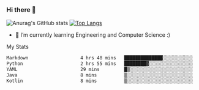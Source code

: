 ### Hi there 👋

![Anurag's GitHub stats](https://github-readme-stats.vercel.app/api?username=MatteoIorio11&show_icons=true&theme=dark) 
[![Top Langs](https://github-readme-stats.vercel.app/api/top-langs/?username=MatteoIorio11&theme=dark)](https://github.com/MatteoIorio11/github-readme-stats)

- 🌱 I’m currently learning Engineering and Computer Science :)

<!--
**MatteoIorio11/MatteoIorio11** is a ✨ _special_ ✨ repository because its `README.md` (this file) appears on your GitHub profile.

Here are some ideas to get you started:

- 🔭 I’m currently working on ...
- 🌱 I’m currently learning ...
- 👯 I’m looking to collaborate on ...
- 🤔 I’m looking for help with ...
- 💬 Ask me about ...
- 📫 How to reach me: ...
- 😄 Pronouns: ...
- ⚡ Fun fact: ...
-->
My Stats
<!--START_SECTION:waka-->

```txt
Markdown                   4 hrs 48 mins   ██████████████░░░░░░░░░░░   56.00 %
Python                     2 hrs 55 mins   ████████▓░░░░░░░░░░░░░░░░   34.05 %
YAML                       29 mins         █▒░░░░░░░░░░░░░░░░░░░░░░░   05.75 %
Java                       8 mins          ▒░░░░░░░░░░░░░░░░░░░░░░░░   01.71 %
Kotlin                     8 mins          ▒░░░░░░░░░░░░░░░░░░░░░░░░   01.65 %
```

<!--END_SECTION:waka-->
